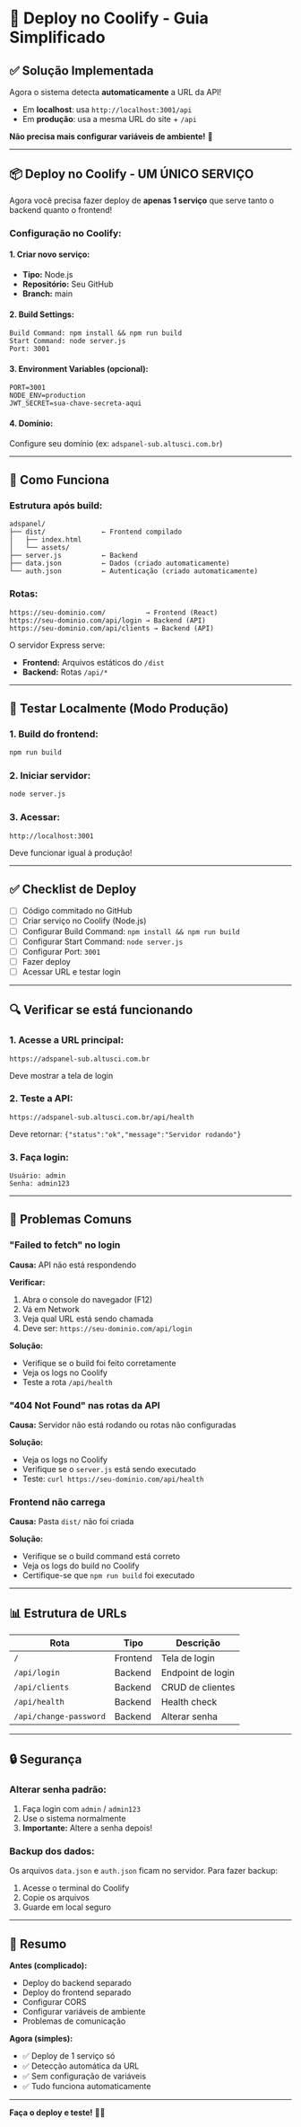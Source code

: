 # 🚀 Deploy no Coolify - Guia Simplificado

## ✅ Solução Implementada

Agora o sistema detecta **automaticamente** a URL da API! 
- Em **localhost**: usa `http://localhost:3001/api`
- Em **produção**: usa a mesma URL do site + `/api`

**Não precisa mais configurar variáveis de ambiente!** 🎉

---

## 📦 Deploy no Coolify - UM ÚNICO SERVIÇO

Agora você precisa fazer deploy de **apenas 1 serviço** que serve tanto o backend quanto o frontend!

### **Configuração no Coolify:**

#### 1. Criar novo serviço:
- **Tipo:** Node.js
- **Repositório:** Seu GitHub
- **Branch:** main

#### 2. Build Settings:
```
Build Command: npm install && npm run build
Start Command: node server.js
Port: 3001
```

#### 3. Environment Variables (opcional):
```
PORT=3001
NODE_ENV=production
JWT_SECRET=sua-chave-secreta-aqui
```

#### 4. Domínio:
Configure seu domínio (ex: `adspanel-sub.altusci.com.br`)

---

## 🔧 Como Funciona

### Estrutura após build:
```
adspanel/
├── dist/              ← Frontend compilado
│   ├── index.html
│   └── assets/
├── server.js          ← Backend
├── data.json          ← Dados (criado automaticamente)
└── auth.json          ← Autenticação (criado automaticamente)
```

### Rotas:
```
https://seu-dominio.com/          → Frontend (React)
https://seu-dominio.com/api/login → Backend (API)
https://seu-dominio.com/api/clients → Backend (API)
```

O servidor Express serve:
- **Frontend:** Arquivos estáticos do `/dist`
- **Backend:** Rotas `/api/*`

---

## 🧪 Testar Localmente (Modo Produção)

### 1. Build do frontend:
```bash
npm run build
```

### 2. Iniciar servidor:
```bash
node server.js
```

### 3. Acessar:
```
http://localhost:3001
```

Deve funcionar igual à produção!

---

## ✅ Checklist de Deploy

- [ ] Código commitado no GitHub
- [ ] Criar serviço no Coolify (Node.js)
- [ ] Configurar Build Command: `npm install && npm run build`
- [ ] Configurar Start Command: `node server.js`
- [ ] Configurar Port: `3001`
- [ ] Fazer deploy
- [ ] Acessar URL e testar login

---

## 🔍 Verificar se está funcionando

### 1. Acesse a URL principal:
```
https://adspanel-sub.altusci.com.br
```
Deve mostrar a tela de login

### 2. Teste a API:
```
https://adspanel-sub.altusci.com.br/api/health
```
Deve retornar: `{"status":"ok","message":"Servidor rodando"}`

### 3. Faça login:
```
Usuário: admin
Senha: admin123
```

---

## 🐛 Problemas Comuns

### "Failed to fetch" no login
**Causa:** API não está respondendo

**Verificar:**
1. Abra o console do navegador (F12)
2. Vá em Network
3. Veja qual URL está sendo chamada
4. Deve ser: `https://seu-dominio.com/api/login`

**Solução:**
- Verifique se o build foi feito corretamente
- Veja os logs no Coolify
- Teste a rota `/api/health`

### "404 Not Found" nas rotas da API
**Causa:** Servidor não está rodando ou rotas não configuradas

**Solução:**
- Veja os logs no Coolify
- Verifique se o `server.js` está sendo executado
- Teste: `curl https://seu-dominio.com/api/health`

### Frontend não carrega
**Causa:** Pasta `dist/` não foi criada

**Solução:**
- Verifique se o build command está correto
- Veja os logs do build no Coolify
- Certifique-se que `npm run build` foi executado

---

## 📊 Estrutura de URLs

| Rota | Tipo | Descrição |
|------|------|-----------|
| `/` | Frontend | Tela de login |
| `/api/login` | Backend | Endpoint de login |
| `/api/clients` | Backend | CRUD de clientes |
| `/api/health` | Backend | Health check |
| `/api/change-password` | Backend | Alterar senha |

---

## 🔒 Segurança

### Alterar senha padrão:
1. Faça login com `admin` / `admin123`
2. Use o sistema normalmente
3. **Importante:** Altere a senha depois!

### Backup dos dados:
Os arquivos `data.json` e `auth.json` ficam no servidor.
Para fazer backup:
1. Acesse o terminal do Coolify
2. Copie os arquivos
3. Guarde em local seguro

---

## 🎯 Resumo

**Antes (complicado):**
- Deploy do backend separado
- Deploy do frontend separado
- Configurar CORS
- Configurar variáveis de ambiente
- Problemas de comunicação

**Agora (simples):**
- ✅ Deploy de 1 serviço só
- ✅ Detecção automática da URL
- ✅ Sem configuração de variáveis
- ✅ Tudo funciona automaticamente

---

**Faça o deploy e teste!** 🚀✨
